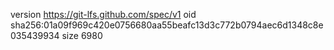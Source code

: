 version https://git-lfs.github.com/spec/v1
oid sha256:01a09f969c420e0756680aa55beafc13d3c772b0794aec6d1348c8e035439934
size 6980
